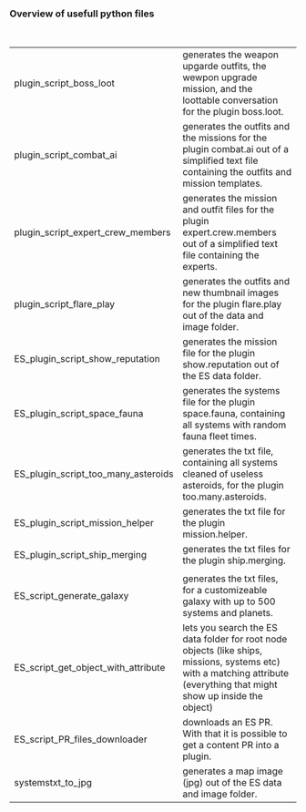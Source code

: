 ### Overview of usefull python files<br>
<br>
<table>
<tr>
<td>plugin_script_boss_loot</td>
<td>generates the weapon upgarde outfits, the wewpon upgrade mission, and the loottable conversation for the plugin boss.loot.</td>
</tr>
<tr>
<td>plugin_script_combat_ai</td>
<td>generates the outfits and the missions for the plugin combat.ai out of a simplified text file containing the outfits and mission templates.</td>
</tr>
<tr>
<td>plugin_script_expert_crew_members</td>
<td>generates the mission and outfit files for the plugin expert.crew.members out of a simplified text file containing the experts.</td>
</tr>
<tr>
<td>plugin_script_flare_play</td>
<td>generates the outfits and new thumbnail images for the plugin flare.play out of the data and image folder.</td>
</tr>
<tr>
<td>ES_plugin_script_show_reputation</td>
<td>generates the mission file for the plugin show.reputation out of the ES data folder.</td>
</tr>
<tr>
<td>ES_plugin_script_space_fauna</td>
<td>generates the systems file for the plugin space.fauna, containing all systems with random fauna fleet times.</td>
</tr>
<tr>
<td>ES_plugin_script_too_many_asteroids</td>
<td>generates the txt file, containing all systems cleaned of useless asteroids, for the plugin too.many.asteroids.</td>
</tr>
<tr>
<td>ES_plugin_script_mission_helper</td>
<td>generates the txt file for the plugin mission.helper.</td>
</tr>
<tr>
<td>ES_plugin_script_ship_merging</td>
<td>generates the txt files for the plugin ship.merging.</td>
</tr>
<tr>
<td></td>
<td></td>
</tr>
<tr>
<td>ES_script_generate_galaxy</td>
<td>generates the txt files, for a customizeable galaxy with up to 500 systems and planets.</td>
</tr>
<tr>
<td>ES_script_get_object_with_attribute</td>
<td>lets you search the ES data folder for root node objects (like ships, missions, systems etc) with a matching attribute (everything that might show up inside the object)</td>
</tr>
<tr>
<td>ES_script_PR_files_downloader</td>
<td>downloads an ES PR. With that it is possible to get a content PR into a plugin.</td>
</tr>
<tr>
<td>systemstxt_to_jpg</td>
<td>generates a map image (jpg) out of the ES data and image folder.</td>
</tr>
</table>